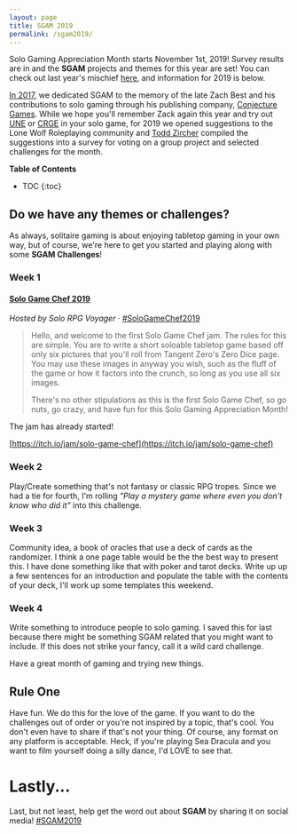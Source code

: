 ```yaml
---
layout: page
title: SGAM 2019
permalink: /sgam2019/
---
```


Solo Gaming Appreciation Month starts November 1st, 2019! Survey results are in and the **SGAM** projects 
and themes for this year are set! You can check out last year's 
mischief [here](/sgam2018), and information for 2019 is below.

[In 2017](/sgam2017), we dedicated SGAM to the memory of the late Zach Best and his contributions to solo 
gaming through his publishing company, [Conjecture Games](). While we hope you'll remember Zack again this 
year and try out [UNE]() or [CRGE]() in your solo game, for 2019 we opened suggestions to the Lone Wolf 
Roleplaying community and [Todd Zircher](http://www.tangent-zero.com/) compiled the suggestions into a survey for voting on 
a group project and selected challenges for the month. 

**Table of Contents**
* TOC
{:toc}


## Do we have any themes or challenges? 

As always, solitaire gaming is about enjoying tabletop gaming in your own way, but of course, we're here 
to get you started and playing along with some **SGAM Challenges**! 

### Week 1

#### [Solo Game Chef 2019](https://itch.io/jam/solo-game-chef)

*Hosted by Solo RPG Voyager* · [#SoloGameChef2019](https://twitter.com/hashtag/SoloGameChef2019)

> Hello, and welcome to the first Solo Game Chef jam. The rules for this are simple. You are to write a short soloable tabletop game based off only six pictures that you'll roll from Tangent Zero's Zero Dice page. You may use these images in anyway you wish, such as the fluff of the game or how it factors into the crunch, so long as you use all six images.
>
> There's no other stipulations as this is the first Solo Game Chef, so go nuts, go crazy, and have fun for this Solo Gaming Appreciation Month!

The jam has already started!

[https://itch.io/jam/solo-game-chef](https://itch.io/jam/solo-game-chef)


### Week 2

Play/Create something that's not fantasy or classic RPG tropes.
Since we had a tie for fourth, I'm rolling *"Play a mystery game where even you don't know who did it"* into this challenge.

### Week 3

Community idea, a book of oracles that use a deck of cards as the randomizer.
I think a one page table would be the the best way to present this.
I have done something like that with poker and tarot decks. Write up up a few sentences for an introduction and populate the table with the contents of your deck, I'll work up some templates this weekend.

### Week 4

Write something to introduce people to solo gaming.
I saved this for last because there might be something SGAM related that you might want to include. If this does not strike your fancy, call it a wild card challenge.

Have a great month of gaming and trying new things.

## Rule One

Have fun. We do this for the love of the game. If you want to do the challenges out of order or you're not inspired by a topic, that's cool. You don't even have to share if that's not your thing. Of course, any format on any platform is acceptable. Heck, if you're playing Sea Dracula and you want to film yourself doing a silly dance, I'd LOVE to see that. 


# Lastly...

Last, but not least, help get the word out about **SGAM** by sharing it on social media! [#SGAM2019](https://twitter.com/hashtag/SGAM2019)
